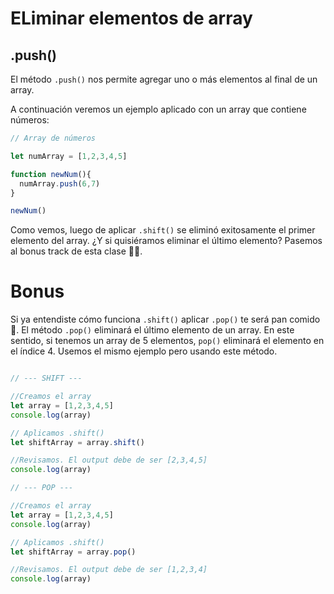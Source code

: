 # ELiminar elementos de array

## .push()

El método `.push()` nos permite agregar uno o más elementos al final de un array.

A continuación veremos un ejemplo aplicado con un array que contiene números:

```js
// Array de números

let numArray = [1,2,3,4,5]

function newNum(){
  numArray.push(6,7)
}

newNum()
```

Como vemos, luego de aplicar `.shift()` se eliminó exitosamente el primer elemento del array. ¿Y si quisiéramos eliminar el último elemento? Pasemos al bonus track de esta clase 🙌🏼.

# Bonus
Si ya entendiste cómo funciona `.shift()` aplicar `.pop()` te será pan comido 🍞. El método `.pop()` eliminará el último elemento de un array. En este sentido, si tenemos un array de 5 elementos, `pop()` eliminará el elemento en el índice 4. Usemos el mismo ejemplo pero usando este método.

```js

// --- SHIFT ---

//Creamos el array
let array = [1,2,3,4,5]
console.log(array)

// Aplicamos .shift()
let shiftArray = array.shift()

//Revisamos. El output debe de ser [2,3,4,5]
console.log(array)

// --- POP ---

//Creamos el array
let array = [1,2,3,4,5]
console.log(array)

// Aplicamos .shift()
let shiftArray = array.pop()

//Revisamos. El output debe de ser [1,2,3,4]
console.log(array)
```